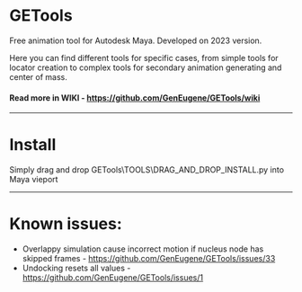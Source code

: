 # GETools
Free animation tool for Autodesk Maya. Developed on 2023 version.

Here you can find different tools for specific cases, from simple tools for locator creation to complex tools for secondary animation generating and center of mass.

#### Read more in WIKI - https://github.com/GenEugene/GETools/wiki

***

# Install
Simply drag and drop GETools\TOOLS\DRAG_AND_DROP_INSTALL.py into Maya vieport

***

# Known issues:
- Overlappy simulation cause incorrect motion if nucleus node has skipped frames - https://github.com/GenEugene/GETools/issues/33
- Undocking resets all values - https://github.com/GenEugene/GETools/issues/1

